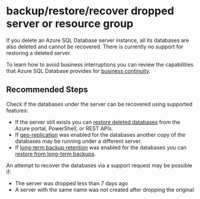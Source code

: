 <properties
	pageTitle="backup/restore/recover dropped server or resource group"
	description="backup/restore/recover dropped server or resource group"
	service="microsoft.sql"
	resource="servers"
	authors="keithor"
	ms.author="keithor"
	displayOrder=""
	selfHelpType="generic"
	supportTopicIds="32630451"
	productPesIds="13491"
	cloudEnvironments="public"
	articleId="cd7113bd-0d84-4617-9420-416b7f09bbc5"
/>

# backup/restore/recover dropped server or resource group

If you delete an Azure SQL Database server instance, all its databases are also deleted and cannot be recovered. There is currently no support for restoring a deleted server.

To learn how to avoid business interruptions you can review the capabilities that Azure SQL Database provides for [business continuity](https://docs.microsoft.com/en-us/azure/sql-database/sql-database-business-continuity?WT.mc_id=pid:13491:sid:32630451/).

## **Recommended Steps**

Check if the databases under the server can be recovered using supported features:

* If the server still exists you can [restore deleted databases](https://docs.microsoft.com/azure/sql-database/sql-database-recovery-using-backups?WT.mc_id=pid:13491:sid:32630451#deleted-database-restore) from the Azure portal, PowerShell, or REST APIs.
* If [geo-replication](https://docs.microsoft.com/azure/sql-database/sql-database-active-geo-replication?WT.mc_id=pid:13491:sid:32630451/) was enabled for the databases another copy of the databases may be running under a different server.
* If [long-term backup retention](https://docs.microsoft.com/azure/sql-database/sql-database-long-term-retention?WT.mc_id=pid:13491:sid:32630451/) was enabled for the databases you can [restore from long-term backups](https://docs.microsoft.com/en-us/azure/sql-database/sql-database-long-term-backup-retention-configure?WT.mc_id=pid:13491:sid:32630451/).

An attempt to recover the databases via a support request may be possible if:

* The server was dropped less than 7 days ago
* A server with the same name was not created after dropping the original